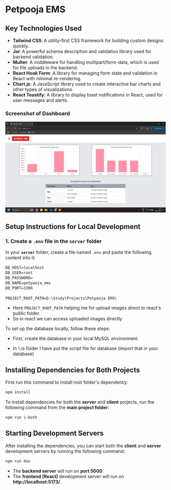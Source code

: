 # Petpooja EMS

## Key Technologies Used

-   **Tailwind CSS**: A utility-first CSS framework for building custom designs quickly.
-   **Joi**: A powerful schema description and validation library used for backend validation.
-   **Multer**: A middleware for handling multipart/form-data, which is used for file uploads in the backend.
-   **React Hook Form**: A library for managing form state and validation in React with minimal re-rendering.
-   **Chart.js**: A JavaScript library used to create interactive bar charts and other types of visualizations.
-   **React Toastify**: A library to display toast notifications in React, used for user messages and alerts.

### Screenshot of Dashboard

![Screenshot 1](lib/Screenshot.png)

## Setup Instructions for Local Development

### 1. Create a `.env` file in the `server` folder

In your **`server`** folder, create a file named `.env` and paste the following content into it:

```plaintext
DB_HOST=localhost
DB_USER=root
DB_PASSWORD=
DB_NAME=petpooja_ems
DB_PORT=3306

PROJECT_ROOT_PATH=D:\Study\Projects\Petpooja EMS\

```

-   Here `PROJECT_ROOT_PATH` helping me for upload images direct to react's public folder.
-   So in react we can access uploaded images directly

To set up the database locally, follow these steps:

-   First, create the database in your local MySQL environment.

-   In `lib` folder I have put the script file for database (import that in your database)

## Installing Dependencies for Both Projects

First run this command to install root folder's dependency:

```bash
npm install
```

To install dependencies for both the **server** and **client** projects, run the following command from the **main project folder**:

```bash
npm run i-both
```

## Starting Development Servers

After installing the dependencies, you can start both the **client** and **server** development servers by running the following command:

```bash
npm run dev
```

-   The **backend server** will run on **port 5000**.
-   The **frontend (React)** development server will run on **http://localhost:5173/**.
